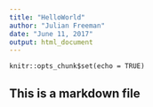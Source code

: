 ```yaml
---
title: "HelloWorld"
author: "Julian Freeman"
date: "June 11, 2017"
output: html_document
---
```


```{r setup, include=FALSE}
knitr::opts_chunk$set(echo = TRUE)
```

## This is a markdown file